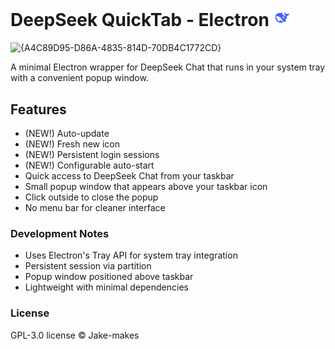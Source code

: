 # DeepSeek QuickTab - Electron <img src="https://github.com/Jake-makes/deepseek-quicktab/blob/main/assets/tray-icon.png" width="25">

![{A4C89D95-D86A-4835-814D-70DB4C1772CD}](https://github.com/user-attachments/assets/4f63d38b-cdb9-4316-a507-3b360ab031a7)

A minimal Electron wrapper for DeepSeek Chat that runs in your system tray with a convenient popup window.

## Features

- (NEW!) Auto-update
- (NEW!) Fresh new icon
- (NEW!) Persistent login sessions
- (NEW!) Configurable auto-start
- Quick access to DeepSeek Chat from your taskbar
- Small popup window that appears above your taskbar icon
- Click outside to close the popup
- No menu bar for cleaner interface

### Development Notes

- Uses Electron's Tray API for system tray integration
- Persistent session via partition
- Popup window positioned above taskbar
- Lightweight with minimal dependencies

### License

GPL-3.0 license © Jake-makes
